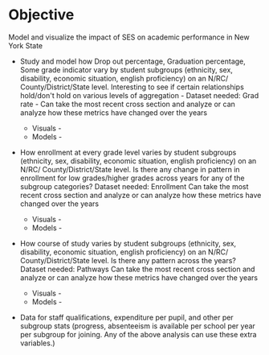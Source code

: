 # Objective
Model and visualize the impact of SES on academic performance in New York State

* Study and model how Drop out percentage, Graduation percentage, Some grade indicator vary by student subgroups (ethnicity, sex, disability, economic situation, english proficiency) on an N/RC/ County/District/State level. Interesting to see if certain relationships hold/don't hold on various levels of aggregation - Dataset needed: Grad rate -  Can take the most recent cross section and analyze or can analyze how these metrics have changed over the years
    - Visuals - 
    - Models - 

* How enrollment at every grade level varies by student subgroups (ethnicity, sex, disability, economic situation, english proficiency) on an N/RC/ County/District/State level. Is there any change in pattern in enrollment for low grades/higher grades across years for any of the subgroup categories? Dataset needed: Enrollment
Can take the most recent cross section and analyze or can analyze how these metrics have changed over the years
    - Visuals -
    - Models - 

* How course of study varies by student subgroups (ethnicity, sex, disability, economic situation, english proficiency) on an N/RC/ County/District/State level. Is there any pattern across the years? Dataset needed: Pathways
Can take the most recent cross section and analyze or can analyze how these metrics have changed over the years
    - Visuals - 
    - Models -
* Data for staff qualifications, expenditure per pupil, and other per subgroup stats (progress, absenteeism is available per school per year per subgroup for joining. Any of the above analysis can use these extra variables.)


